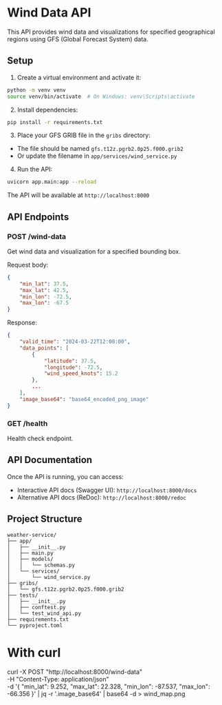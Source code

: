 # Wind Data API

This API provides wind data and visualizations for specified geographical regions using GFS (Global Forecast System) data.

## Setup

1. Create a virtual environment and activate it:
```bash
python -m venv venv
source venv/bin/activate  # On Windows: venv\Scripts\activate
```

2. Install dependencies:
```bash
pip install -r requirements.txt
```

3. Place your GFS GRIB file in the `gribs` directory:
- The file should be named `gfs.t12z.pgrb2.0p25.f000.grib2`
- Or update the filename in `app/services/wind_service.py`

4. Run the API:
```bash
uvicorn app.main:app --reload
```

The API will be available at `http://localhost:8000`

## API Endpoints

### POST /wind-data
Get wind data and visualization for a specified bounding box.

Request body:
```json
{
    "min_lat": 37.5,
    "max_lat": 42.5,
    "min_lon": -72.5,
    "max_lon": -67.5
}
```

Response:
```json
{
    "valid_time": "2024-03-22T12:00:00",
    "data_points": [
        {
            "latitude": 37.5,
            "longitude": -72.5,
            "wind_speed_knots": 15.2
        },
        ...
    ],
    "image_base64": "base64_encoded_png_image"
}
```

### GET /health
Health check endpoint.

## API Documentation

Once the API is running, you can access:
- Interactive API docs (Swagger UI): `http://localhost:8000/docs`
- Alternative API docs (ReDoc): `http://localhost:8000/redoc`

## Project Structure
```
weather-service/
├── app/
│   ├── __init__.py
│   ├── main.py
│   ├── models/
│   │   └── schemas.py
│   └── services/
│       └── wind_service.py
├── gribs/
│   └── gfs.t12z.pgrb2.0p25.f000.grib2
├── tests/
│   ├── __init__.py
│   ├── conftest.py
│   └── test_wind_api.py
├── requirements.txt
└── pyproject.toml
```


# With curl
curl -X POST "http://localhost:8000/wind-data" \
  -H "Content-Type: application/json" \
  -d '{
    "min_lat": 9.252,
    "max_lat": 22.328,
    "min_lon": -87.537,
    "max_lon": -66.356
  }' | jq -r '.image_base64' | base64 -d > wind_map.png